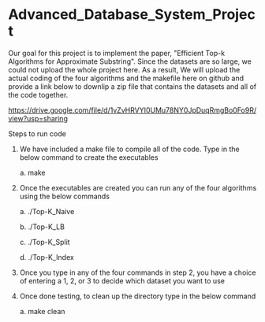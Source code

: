 # Advanced_Database_System_Project
Our goal for this project is to implement the paper, "Efficient Top-k Algorithms for Approximate Substring". Since the datasets are so large, we could not upload the whole project here. As a result, We will upload the actual coding of the four algorithms and the makefile here on github and provide a link below to downlip a zip file that contains the datasets and all of the code together.

https://drive.google.com/file/d/1vZvHRVYI0UMu78NY0JpDuqRmgBo0Fo9R/view?usp=sharing


 Steps to run code
 1. We have included a make file to compile all of the code. Type in the below command to create the executables
 
    a. make
    
 2. Once the executables are created you can run any of the four algorithms using the below commands
 
    a. ./Top-K_Naive
    
    b. ./Top-K_LB
    
    c. ./Top-K_Split
    
    d. ./Top-K_Index
    
 3. Once you type in any of the four commands in step 2, you have a choice of entering a 1, 2, or 3 to decide which dataset you want to use
 4. Once done testing, to clean up the directory type in the below command
 
    a. make clean
